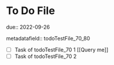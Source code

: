 # To Do File

due:: 2022-09-26

metadatafield:: todoTestFile_70\_80

- [ ] Task of todoTestFile_70 1 [[Query me]]
- [ ] Task of todoTestFile_70 2
